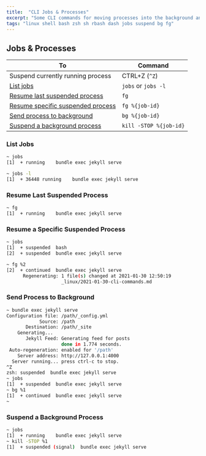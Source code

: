 ```yaml
---
title:  "CLI Jobs & Processes"
excerpt: "Some CLI commands for moving processes into the background and back to foreground."
tags: "linux shell bash zsh sh rbash dash jobs suspend bg fg"
---
```


## Jobs & Processes

| To | Command |
|-|-|
| Suspend currently running process | CTRL+Z (`^Z`)|
| [List jobs](#list-jobs) | `jobs` or `jobs -l`|
| [Resume last suspended process](#resume-last-suspended-process) | `fg` |
| [Resume specific suspended process](#resume-a-specific-suspended-process) | `fg %{job-id}` |
| [Send process to background](#send-process-to-background) | `bg %{job-id}` |
| [Suspend a background process](#suspend-a-background-process) | `kill -STOP %{job-id}` |

### List Jobs

```bash
~ jobs
[1]  + running    bundle exec jekyll serve

~ jobs -l
[1]  + 36448 running    bundle exec jekyll serve
```

### Resume Last Suspended Process

```bash
~ fg
[1]  + running    bundle exec jekyll serve
```

### Resume a Specific Suspended Process

```bash
~ jobs
[1]  + suspended  bash
[2]  + suspended  bundle exec jekyll serve

~ fg %2
[2]  + continued  bundle exec jekyll serve
      Regenerating: 1 file(s) changed at 2021-01-30 12:50:19
                    _linux/2021-01-30-cli-commands.md
```

### Send Process to Background

```bash
~ bundle exec jekyll serve
Configuration file: /path/_config.yml
            Source: /path
       Destination: /path/_site
    Generating... 
       Jekyll Feed: Generating feed for posts
                    done in 1.774 seconds.
 Auto-regeneration: enabled for '/path'
    Server address: http://127.0.0.1:4000
  Server running... press ctrl-c to stop.
^Z
zsh: suspended  bundle exec jekyll serve
~ jobs
[1]  + suspended  bundle exec jekyll serve
~ bg %1
[1]  + continued  bundle exec jekyll serve
~
```

### Suspend a Background Process

```bash
~ jobs
[1]  + running    bundle exec jekyll serve
~ kill -STOP %1
[1]  + suspended (signal)  bundle exec jekyll serve             
```